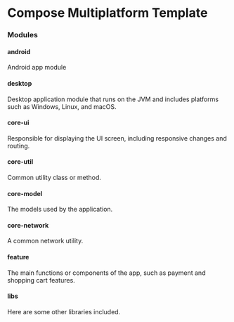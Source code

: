 # Compose Multiplatform Template

### Modules

#### android

Android app module

#### desktop

Desktop application module that runs on the JVM and includes platforms such as Windows, Linux, and macOS.

#### core-ui

Responsible for displaying the UI screen, including responsive changes and routing.

#### core-util

Common utility class or method.

#### core-model

The models used by the application.

#### core-network

A common network utility.

#### feature

The main functions or components of the app, such as payment and shopping cart features.

#### libs

Here are some other libraries included.